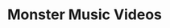 ---
layout: other-video
permalink: /monster-music-videos
title: Monster Music Videos
video_number: 34
release_date: 1996-01-01
description: 
cast: 
video_id: 
bitchute_id: 
archive_id: 
video_available: false
medium: music video
old_cm_description: |
  The Halloween season was approaching, so I decided to make a series of music videos, using footage from existing monster movies. I edited them primitively using two ordinary vcr's, while playing the songs repeatedly to try and choreograph them with the film clips. After I had all my footage edited, I dubbed the songs over the footage, using my audio dubbing remote control. I did music videos for "The Monster Mash", "Ghostbusters", "The Blob", "Creature From the Black Lagoon", "The Green Slime" and an instrumental horror theme from a video game, Killer Instinct. The results are really fun to watch, considering how primitive my techniques were. People were actually in disbelief that I made this all by myself without any professional video equipment. See also 42. FEELING OF TERROR
james_old_star_rating: 4
james_old_number_rating: 8
---
